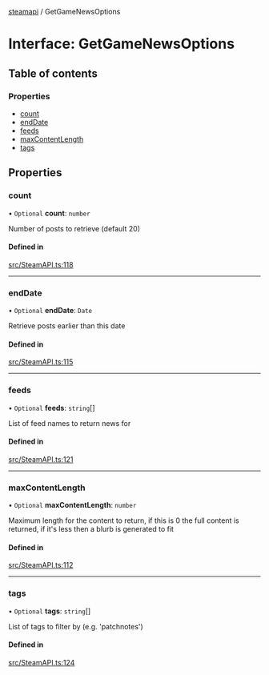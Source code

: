 [steamapi](../README.md) / GetGameNewsOptions

# Interface: GetGameNewsOptions

## Table of contents

### Properties

- [count](GetGameNewsOptions.md#count)
- [endDate](GetGameNewsOptions.md#enddate)
- [feeds](GetGameNewsOptions.md#feeds)
- [maxContentLength](GetGameNewsOptions.md#maxcontentlength)
- [tags](GetGameNewsOptions.md#tags)

## Properties

### count

• `Optional` **count**: `number`

Number of posts to retrieve (default 20)

#### Defined in

[src/SteamAPI.ts:118](https://github.com/xDimGG/node-steamapi/blob/f869965/src/SteamAPI.ts#L118)

___

### endDate

• `Optional` **endDate**: `Date`

Retrieve posts earlier than this date

#### Defined in

[src/SteamAPI.ts:115](https://github.com/xDimGG/node-steamapi/blob/f869965/src/SteamAPI.ts#L115)

___

### feeds

• `Optional` **feeds**: `string`[]

List of feed names to return news for

#### Defined in

[src/SteamAPI.ts:121](https://github.com/xDimGG/node-steamapi/blob/f869965/src/SteamAPI.ts#L121)

___

### maxContentLength

• `Optional` **maxContentLength**: `number`

Maximum length for the content to return, if this is 0 the full content is returned, if it's less then a blurb is generated to fit

#### Defined in

[src/SteamAPI.ts:112](https://github.com/xDimGG/node-steamapi/blob/f869965/src/SteamAPI.ts#L112)

___

### tags

• `Optional` **tags**: `string`[]

List of tags to filter by (e.g. 'patchnotes')

#### Defined in

[src/SteamAPI.ts:124](https://github.com/xDimGG/node-steamapi/blob/f869965/src/SteamAPI.ts#L124)
